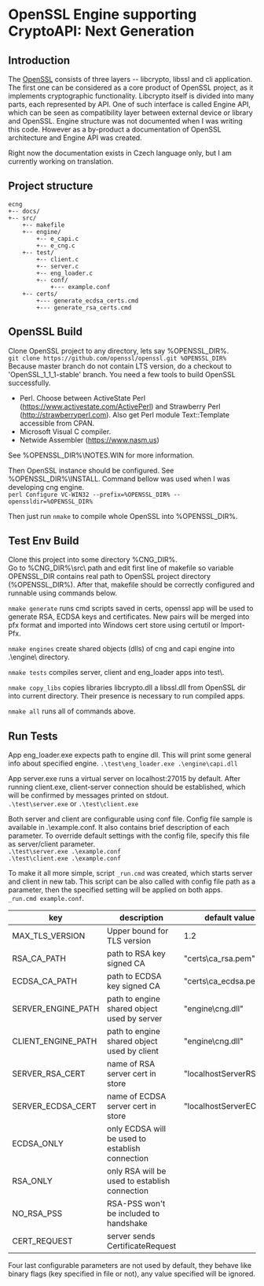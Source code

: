 # OpenSSL Engine supporting CryptoAPI: Next Generation

## Introduction
The [OpenSSL](https://github.com/openssl/openssl) consists of three layers -- libcrypto, libssl and cli application. The first one can be considered as a core product of OpenSSL project, as it implements cryptographic functionality. Libcrypto itself is divided into many parts, each represented by API. One of such interface is called Engine API, which can be seen as compatibility layer between external device or library and OpenSSL. Engine structure was not documented when I was writing this code. However as a by-product a documentation of OpenSSL architecture and Engine API was created. 

Right now the documentation exists in Czech language only, but I am currently working on translation.

## Project structure
```
ecng
+-- docs/
+-- src/
    +-- makefile
    +-- engine/
        +-- e_capi.c
        +-- e_cng.c
    +-- test/
        +-- client.c
        +-- server.c
        +-- eng_loader.c
        +-- conf/
            +--- example.conf
    +-- certs/
        +--- generate_ecdsa_certs.cmd
        +--- generate_rsa_certs.cmd
```

## OpenSSL Build

Clone OpenSSL project to any directory, lets say %OPENSSL_DIR%.  
`git clone https://github.com/openssl/openssl.git %OPENSSL_DIR%`
Because master branch do not contain LTS version, do a checkout
to 'OpenSSL_1_1_1-stable' branch.
You need a few tools to build OpenSSL successfully.
- Perl. Choose between ActiveState Perl (https://www.activestate.com/ActivePerl) and Strawberry Perl (http://strawberryperl.com). Also get Perl module Text::Template accessible from CPAN.
- Microsoft Visual C compiler.
- Netwide Assembler (https://www.nasm.us)  

See %OPENSSL_DIR%\NOTES.WIN for more information.  

Then OpenSSL instance should be configured. See
%OPENSSL_DIR%\INSTALL. Command bellow was used when 
I was developing cng engine.    
`perl Configure VC-WIN32 --prefix=%OPENSSL_DIR% --openssldir=%OPENSSL_DIR%`  

Then just run `nmake` to compile whole OpenSSL into %OPENSSL_DIR%.

## Test Env Build

Clone this project into some directory %CNG_DIR%.  
Go to %CNG_DIR%\src\ path and edit first line of
makefile so variable OPENSSL_DIR contains real
path to OpenSSL project directory (%OPENSSL_DIR%).
After that, makefile should be correctly configured
and runnable using commands below.

`nmake generate` runs cmd scripts saved in certs\,
openssl app will be used to generate RSA, ECDSA keys
and certificates. New pairs will be merged into
pfx format and imported into Windows cert store
using certutil or Import-Pfx.

`nmake engines` create shared objects (dlls) of cng and
capi engine into .\engine\ directory.

`nmake tests` compiles server, client and eng_loader apps
into test\\.

`nmake copy_libs` copies libraries libcrypto.dll a libssl.dll
from OpenSSL dir into current directory. Their presence is 
necessary to run compiled apps.

`nmake all` runs all of commands above.

## Run Tests

App eng_loader.exe expects path to engine dll.
This will print some general info about specified engine.
`.\test\eng_loader.exe .\engine\capi.dll`  

App server.exe runs a virtual server on localhost:27015 by default.
After running client.exe, client-server connection should be
established, which will be confirmed by messages printed on stdout.  
`.\test\server.exe` or `.\test\client.exe`  

Both server and client are configurable using conf file.
Config file sample is available in .\example.conf. It
also contains brief description of each parameter. To
override default settings with the config file, specify
this file as server/client parameter.  
`.\test\server.exe .\example.conf`  
`.\test\client.exe .\example.conf`

To make it all more simple, script `_run.cmd` was created,
which starts server and client in new tab. This script can
be also called with config file path as a parameter, then
the specified setting will be applied on both apps.  
`_run.cmd example.conf`.


| key                | description                                         | default value                   |
|--------------------|-----------------------------------------------------|-----------------------------------|
| MAX_TLS_VERSION    | Upper bound for TLS version                         | 1.2                               |
| RSA_CA_PATH        | path to RSA key signed CA                           | "certs\\ca_rsa.pem"               |
| ECDSA_CA_PATH      | path to ECDSA key signed CA                         | "certs\\ca_ecdsa.pem"             |
| SERVER_ENGINE_PATH | path to engine shared object used by server         | "engine\\cng.dll"                 |
| CLIENT_ENGINE_PATH | path to engine shared object used by client         | "engine\\cng.dll"                 |
| SERVER_RSA_CERT    | name of RSA server cert in store                    | "localhostServerRSA"              |
| SERVER_ECDSA_CERT  | name of ECDSA server cert in store                  | "localhostServerECDSA"            |
| ECDSA_ONLY         | only ECDSA will be used to establish connection     |                                   |
| RSA_ONLY           | only RSA will be used to establish connection       |                                   |
| NO_RSA_PSS         | RSA-PSS won't be included to handshake              |                                   |
| CERT_REQUEST       | server sends CertificateRequest                     |                                   |

Four last configurable parameters are not used by default,
they behave like binary flags (key specified in file or not),
any value specified will be ignored.
